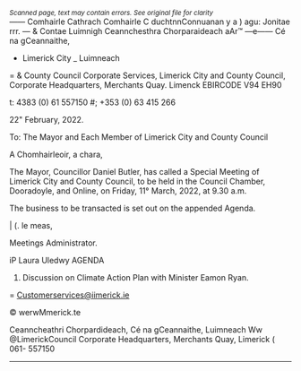 *<small>Scanned page, text may contain errors. See original file for clarity</small>*  
_——_ Comhairle Cathrach Comhairle C duchtnnConnuanan
y a ) agu: Jonitae rrr.
— & Contae Luimnigh Ceannchesthra Chorparaideach
aAr™ —e—— Cé na gCeannaithe,
- Limerick City _ Luimneach

= & County Council
Corporate Services,
Limerick City and County Council,
Corporate Headquarters,
Merchants Quay.
Limenck
EBIRCODE V94 EH90

t: 4383 (0) 61 557150
#; +353 (0) 63 415 266

22" February, 2022.

To: The Mayor and Each Member of Limerick City and County Council

A Chomhairleoir, a chara,

The Mayor, Councillor Daniel Butler, has called a Special Meeting of Limerick City and County
Council, to be held in the Council Chamber, Dooradoyle, and Online, on Friday, 11° March,
2022, at 9.30 a.m.

The business to be transacted is set out on the appended Agenda.

| (\. le meas,

Meetings Administrator.

iP Laura Uledwy
AGENDA

1. Discussion on Climate Action Plan with Minister Eamon Ryan.

= Customerservices@iimerick.ie

© werwMmerick.te

Ceanncheathri Chorpardideach, Cé na gCeannaithe, Luimneach Ww @LimerickCouncil
Corporate Headquarters, Merchants Quay, Limerick ( 061- 557150

---
